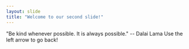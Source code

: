 ```yaml
---
layout: slide
title: "Welcome to our second slide!"
---
```

"Be kind whenever possible. It is always possible." -- Dalai Lama
Use the left arrow to go back!
